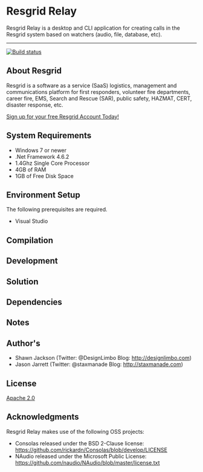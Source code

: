 Resgrid Relay
===========================

Resgrid Relay is a desktop and CLI application for creating calls in the Resgrid system based on watchers (audio, file, database, etc).

*********

[![Build status](https://ci.appveyor.com/api/projects/status/github/resgrid/relay?svg=true)](https://ci.appveyor.com/api/projects/status/github/resgrid/relay)

About Resgrid
-------------
Resgrid is a software as a service (SaaS) logistics, management and communications platform for first responders, volunteer fire departments, career fire, EMS, Search and Rescue (SAR), public safety, HAZMAT, CERT, disaster response, etc.

[Sign up for your free Resgrid Account Today!](https://resgrid.com)

## System Requirements ##

* Windows 7 or newer
* .Net Framework 4.6.2
* 1.4Ghz Single Core Processor
* 4GB of RAM
* 1GB of Free Disk Space

## Environment Setup ##

The following prerequisites are required.

* Visual Studio


## Compilation ##



## Development ##



## Solution ##



## Dependencies ##


## Notes ##


## Author's ##
* Shawn Jackson (Twitter: @DesignLimbo Blog: http://designlimbo.com)
* Jason Jarrett (Twitter: @staxmanade Blog: http://staxmanade.com)

## License ##
[Apache 2.0](https://www.apache.org/licenses/LICENSE-2.0)

## Acknowledgments

Resgrid Relay makes use of the following OSS projects:

- Consolas released under the BSD 2-Clause license: https://github.com/rickardn/Consolas/blob/develop/LICENSE
- NAudio released under the Microsoft Public License: https://github.com/naudio/NAudio/blob/master/license.txt